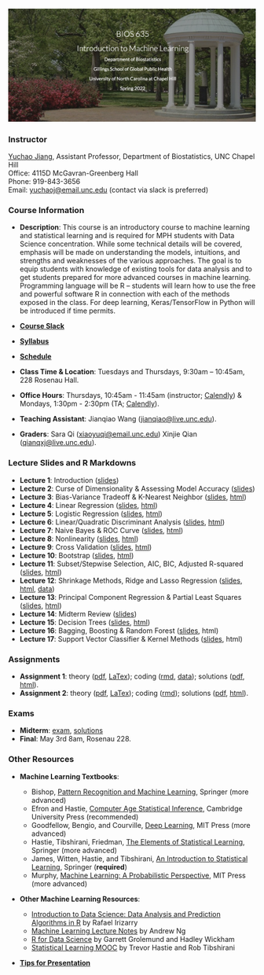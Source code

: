 ![Image description](https://github.com/yuchaojiang/BIOS635_Spring_2022/blob/main/title.png)

### Instructor

[Yuchao Jiang](https://yuchaojiang.github.io/), Assistant Professor, Department of Biostatistics, UNC Chapel Hill<br /> 
Office: 4115D McGavran-Greenberg Hall<br /> 
Phone:  919-843-3656<br /> 
Email:  yuchaoj@email.unc.edu (contact via slack is preferred)

### Course Information

* **Description**: This course is an introductory course to machine learning and statistical learning and is required for MPH students with Data Science concentration. While some technical details will be covered, emphasis will be made on understanding the models, intuitions, and strengths and weaknesses of the various approaches. The goal is to equip students with knowledge of existing tools for data analysis and to get students prepared for more advanced courses in machine learning. Programming language will be R – students will learn how to use the free and powerful software R in connection with each of the methods exposed in the class. For deep learning, Keras/TensorFlow in Python will be introduced if time permits.

* **[Course Slack](https://bios635uncchapelhill.slack.com)**

* **[Syllabus](https://www.dropbox.com/s/3jhftbctixglqsn/BIOS%20635_Intro%20Machine%20Learning_Syllabus_Spring_2022.pdf?dl=0)**

* **[Schedule](https://docs.google.com/spreadsheets/d/1o87TlAnCvuOwMBkw_SJTvLxeWb8DCLmOnl4jQdq9KgA/edit?usp=sharing)**

* **Class Time & Location**: Tuesdays and Thursdays, 9:30am – 10:45am, 228 Rosenau Hall.

* **Office Hours**: Thursdays, 10:45am - 11:45am (instructor; [Calendly](https://calendly.com/bios635/bios635-office-hours-yuchao-jiang)) & Mondays, 1:30pm - 2:30pm (TA; [Calendly](https://calendly.com/jianqiao/bios635-office-hours-jianqiao-wang)).

* **Teaching Assistant**: Jianqiao Wang (jianqiao@live.unc.edu).

* **Graders**: Sara Qi (xiaoyuqi@email.unc.edu)
               Xinjie Qian (qianqxj@live.unc.edu).

### Lecture Slides and R Markdowns

* **Lecture 1**: Introduction ([slides](https://www.dropbox.com/s/dwwfxlkbv895h4d/Lecture_1_Intro.pdf?dl=0))
* **Lecture 2**: Curse of Dimensionality & Assessing Model Accuracy ([slides](https://www.dropbox.com/s/wj5somyf2smmnpv/Lecture_2_curse_of_dimensionality_model_assessment.pdf?dl=0))
* **Lecture 3**: Bias-Variance Tradeoff & K-Nearest Neighbor ([slides](https://www.dropbox.com/s/3emzfpqr8gekdfd/Lecture_3_knn_bias_variance.pdf?dl=0), [html](https://www.dropbox.com/s/vageo8gvyxvshbq/KNN.html?dl=0))
* **Lecture 4**: Linear Regression ([slides](https://www.dropbox.com/s/23qezd5qo8ays35/Lecture_4_linear_regression.pdf?dl=0), [html](https://www.dropbox.com/s/mj238xs2t8xepij/Linear_Regression.html?dl=0))
* **Lecture 5**: Logistic Regression ([slides](https://www.dropbox.com/s/k4yme2fgdtais6w/Lecture_5_logistic_regression.pdf?dl=0), [html](https://www.dropbox.com/s/23x4bkz6ovu17dm/Logistic_Regression_in_class.html?dl=0))
* **Lecture 6**: Linear/Quadratic Discriminant Analysis ([slides](https://www.dropbox.com/s/f3nl7qmxsejn9b7/Lecture_6_LDA_QDA.pdf?dl=0), [html](https://www.dropbox.com/s/jnrt0sitrqk10s3/Discriminant_Analysis.html?dl=0))
* **Lecture 7**: Naive Bayes & ROC Curve ([slides](https://www.dropbox.com/s/cchzq97smngumlo/Lecture_7_Naive_Bayes.pdf?dl=0), [html](https://www.dropbox.com/s/z4qjabizcaiy9ic/Discriminant_Analysis_Naive_Bayes.html?dl=0))
* **Lecture 8**: Nonlinearity ([slides](https://www.dropbox.com/s/7c55ua5wzdvfmgs/Lecture_8_Nonlinearity_Polynomial_Splines.pdf?dl=0), [html](https://www.dropbox.com/s/f0f9l0mvdfbxhwq/Nonlinearity.html?dl=0))
* **Lecture 9**: Cross Validation ([slides](https://www.dropbox.com/s/ymcukjgcp2vee1v/Lecture_9_Cross_Validation.pdf?dl=0), [html](https://www.dropbox.com/s/9hrgybljtllul60/Cross_Validation.html?dl=0))
* **Lecture 10**: Bootstrap ([slides](https://www.dropbox.com/s/9pu78atpmd1ymhv/Lecture_10_Bootstrap.pdf?dl=0), [html](https://www.dropbox.com/s/47fvlx58u7853ae/Bootstrap.html?dl=0))
* **Lecture 11**: Subset/Stepwise Selection, AIC, BIC, Adjusted R-squared ([slides](https://www.dropbox.com/s/6gmb2mimzyjg2sn/Lecture_11_Foward_Backward_Stepwise_Selection.pdf?dl=0), [html](https://www.dropbox.com/s/kpt0oq4jv1odaji/Stepwise_Selection.html?dl=0))
* **Lecture 12**: Shrinkage Methods, Ridge and Lasso Regression ([slides](https://www.dropbox.com/s/trbs8il2z4xbvg8/Lecture_12_Ridge_Lasso_Regression.pdf?dl=0), [html](https://www.dropbox.com/s/qam4r6c4go0rpxr/Ridge_Lasso.html?dl=0), [data](https://www.dropbox.com/s/u6v6uehh43113a8/BinomialExample.rdata?dl=0))
* **Lecture 13**: Principal Component Regression & Partial Least Squares ([slides](https://www.dropbox.com/s/1ftbvqe53juiikj/Lecture_13_Principal_Component_Analysis_Regression.pdf?dl=0), [html](https://www.dropbox.com/s/k9736rwmw4jqjrj/PCA_PCR.html?dl=0))
* **Lecture 14**: Midterm Review ([slides](https://www.dropbox.com/s/9k0pbo90znkbdfd/Lecture_14_Midterm_Review.pdf?dl=0))
* **Lecture 15**: Decision Trees ([slides](https://www.dropbox.com/s/8uk90pcm3shv8kd/Lecture_15_Decision_Trees.pdf?dl=0), [html](https://www.dropbox.com/s/3za4x3966nx6y8w/Decision_Trees_in_class.html?dl=0))
* **Lecture 16**: Bagging, Boosting & Random Forest ([slides](https://www.dropbox.com/s/y01fmvxw6y6qmx6/Lecture_16_Bagging_Boosting_Random_Forest.pdf?dl=0), html)
* **Lecture 17**: Support Vector Classifier & Kernel Methods ([slides](https://www.dropbox.com/s/nki3vbqkd1zwzw0/Lecture_17_Support_Vector_Classifiers_Kernel.pdf?dl=0), html)

### Assignments

* **Assignment 1**: theory ([pdf](https://www.dropbox.com/s/3zd3farond5hprn/Homework%201.pdf?dl=0), [LaTex](https://www.dropbox.com/s/qo814y8dwgkst9s/Homework%201.tex?dl=0)); coding ([rmd](https://www.dropbox.com/s/yj0zpw04fki09e6/Assignment1.rmd?dl=0), [data](https://www.dropbox.com/s/69ijpidpqadh3i0/data.zip?dl=0)); solutions ([pdf](https://www.dropbox.com/s/slirzjnbjne3375/Homework%201-solution.pdf?dl=0), [html](https://www.dropbox.com/s/6uvq4r7n1sf47j3/Assignment1_Solutions.html?dl=0)).
* **Assignment 2**: theory ([pdf](https://www.dropbox.com/s/4fqyv05wrr3yhdv/Homework%202.pdf?dl=0), [LaTex](https://www.dropbox.com/s/h8gp8ungni6wa2f/Homework%202.tex?dl=0)); coding ([rmd](https://www.dropbox.com/s/qjcxb14lmqh4fpi/Assignment2.rmd?dl=0)); solutions ([pdf](https://www.dropbox.com/s/fig4d6tdm21isvn/Homework%202-solution.pdf?dl=0), [html](https://www.dropbox.com/s/12c5fiulq8y9s6t/Assignment2_Solutions.html?dl=0)).

### Exams

* **Midterm**: [exam](https://www.dropbox.com/s/m4nd14x0sn805mt/midterm.pdf?dl=0), [solutions](https://www.dropbox.com/s/ng9j0jeim4wx2bg/midterm_solutions.pdf?dl=0)
* **Final**: May 3rd 8am, Rosenau 228.

### Other Resources

* **Machine Learning Textbooks**:<br />
  * Bishop, [Pattern Recognition and Machine Learning](https://www.microsoft.com/en-us/research/uploads/prod/2006/01/Bishop-Pattern-Recognition-and-Machine-Learning-2006.pdf), Springer (more advanced)
  * Efron and Hastie, [Computer Age Statistical Inference](https://web.stanford.edu/~hastie/CASI/), Cambridge University Press (recommended)
  * Goodfellow, Bengio, and Courville, [Deep Learning](https://www.deeplearningbook.org/), MIT Press (more advanced)
  * Hastie, Tibshirani, Friedman, [The Elements of Statistical Learning](https://web.stanford.edu/~hastie/ElemStatLearn/), Springer (more advanced)
  * James, Witten, Hastie, and Tibshirani, [An Introduction to Statistical Learning](https://www.statlearning.com/), Springer (**required**)
  * Murphy, [Machine Learning: A Probabilistic Perspective](https://www.cs.ubc.ca/~murphyk/MLbook/), MIT Press (more advanced)

* **Other Machine Learning Resources**:<br />
  * [Introduction to Data Science: Data Analysis and Prediction Algorithms in R](https://rafalab.github.io/dsbook/) by Rafael Irizarry
  * [Machine Learning Lecture Notes](http://cs229.stanford.edu/syllabus.html) by Andrew Ng
  * [R for Data Science](https://r4ds.had.co.nz/) by Garrett Grolemund and Hadley Wickham
  * [Statistical Learning MOOC](https://www.r-bloggers.com/in-depth-introduction-to-machine-learning-in-15-hours-of-expert-videos/) by Trevor Hastie and Rob Tibshirani

* **[Tips for Presentation](https://www.dropbox.com/s/k5ymqz8qflpeskl/Tips_for_presentations.pdf?dl=0)**
